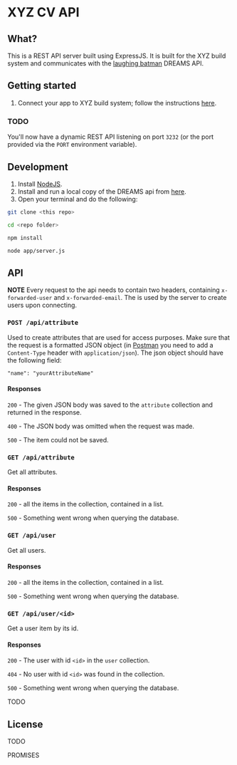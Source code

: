 XYZ CV API
==========

## What?

This is a REST API server built using ExpressJS.
It is built for the XYZ build system and communicates with the [laughing batman](https://github.com/Softhouse/laughing-batman) DREAMS API.

## Getting started

1. Connect your app to XYZ build system; follow the instructions [here](https://github.com/guzmo/xyz-docker-docs).

### TODO

You'll now have a dynamic REST API listening on port `3232` (or the port provided via the `PORT` environment variable).

## Development

1. Install [NodeJS](http://nodejs.org/download/).
2. Install and run a local copy of the DREAMS api from [here](https://github.com/guzmo/xyz-docker-docs).
3. Open your terminal and do the following:

```bash
git clone <this repo>

cd <repo folder>

npm install

node app/server.js

```
## API

**NOTE** Every request to the api needs to contain two headers, containing `x-forwarded-user` and `x-forwarded-email`. The is used by the server to create users upon connecting.

### `POST /api/attribute`

Used to create attributes that are used for access purposes. Make sure that the request is a formatted JSON object (in [Postman](https://chrome.google.com/webstore/detail/postman-rest-client/fdmmgilgnpjigdojojpjoooidkmcomcm) you need to add a `Content-Type` header with `application/json`). The json object should have the following field:

	"name": "yourAttributeName"

#### Responses

`200` - The given JSON body was saved to the `attribute` collection and returned in the response.

`400` - The JSON body was omitted when the request was made.

`500` - The item could not be saved.

### `GET /api/attribute`

Get all attributes.

#### Responses

`200` - all the items in the collection, contained in a list.

`500` - Something went wrong when querying the database.

### `GET /api/user`

Get all users.

#### Responses

`200` - all the items in the collection, contained in a list.

`500` - Something went wrong when querying the database.

### `GET /api/user/<id>`

Get a user item by its id.

#### Responses

`200` - The user with id `<id>` in the `user` collection.

`404` - No user with id `<id>` was found in the collection.

`500` - Something went wrong when querying the database.

TODO

## License

TODO

PROMISES
